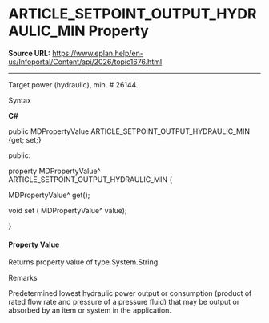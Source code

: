 # ARTICLE_SETPOINT_OUTPUT_HYDRAULIC_MIN Property

**Source URL:** https://www.eplan.help/en-us/Infoportal/Content/api/2026/topic1676.html

---

Target power (hydraulic), min. # 26144.

Syntax

**C#**



public MDPropertyValue ARTICLE_SETPOINT_OUTPUT_HYDRAULIC_MIN {get; set;}

public:

property MDPropertyValue^ ARTICLE_SETPOINT_OUTPUT_HYDRAULIC_MIN {

   MDPropertyValue^ get();

   void set (    MDPropertyValue^ value);

}


#### Property Value

Returns property value of type System.String.

Remarks

Predetermined lowest hydraulic power output or consumption (product of rated flow rate and pressure of a pressure fluid) that may be output or absorbed by an item or system in the application.
